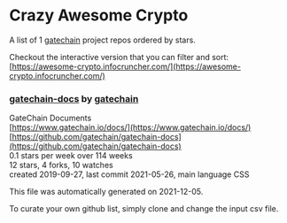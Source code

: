 # Crazy Awesome Crypto
A list of 1 [gatechain](https://github.com/gatechain) project repos ordered by stars.  

Checkout the interactive version that you can filter and sort: 
[https://awesome-crypto.infocruncher.com/](https://awesome-crypto.infocruncher.com/)  


### [gatechain-docs](https://github.com/gatechain/gatechain-docs) by [gatechain](https://github.com/gatechain)  
GateChain Documents  
[https://www.gatechain.io/docs/](https://www.gatechain.io/docs/)  
[https://github.com/gatechain/gatechain-docs](https://github.com/gatechain/gatechain-docs)  
0.1 stars per week over 114 weeks  
12 stars, 4 forks, 10 watches  
created 2019-09-27, last commit 2021-05-26, main language CSS  


This file was automatically generated on 2021-12-05.  

To curate your own github list, simply clone and change the input csv file.  